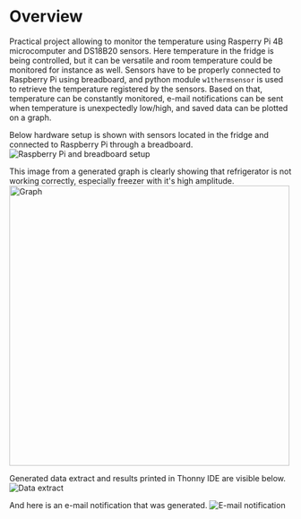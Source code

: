 # Overview
Practical project allowing to monitor the temperature using Rasperry Pi 4B microcomputer and DS18B20 sensors. Here temperature in the fridge is being controlled, but it can be versatile and room temperature could be monitored for instance as well.
Sensors have to be properly connected to Raspberry Pi using breadboard, and python module `w1thermsensor` is used to retrieve the temperature registered by the sensors. Based on that, temperature can be constantly monitored, e-mail notifications can be sent when temperature is unexpectedly low/high, and saved data can be plotted on a graph.

Below hardware setup is shown with sensors located in the fridge and connected to Raspberry Pi through a breadboard.
<img src="https://github.com/PrzemyslawKepka/temperature_monitoring/blob/main/hardware_setup.png" alt="Raspberry Pi and breadboard setup">

This image from a generated graph is clearly showing that refrigerator is not working correctly, especially freezer with it's high amplitude.
<img src="https://github.com/PrzemyslawKepka/temperature_monitoring/blob/main/graph.png" alt="Graph" width="500"/>

Generated data extract and results printed in Thonny IDE are visible below.
<img src="https://github.com/PrzemyslawKepka/temperature_monitoring/blob/main/data_extract.png" alt="Data extract"/>

And here is an e-mail notification that was generated.
<img src="https://github.com/PrzemyslawKepka/temperature_monitoring/blob/main/email_notification.png" alt="E-mail notification"/>



